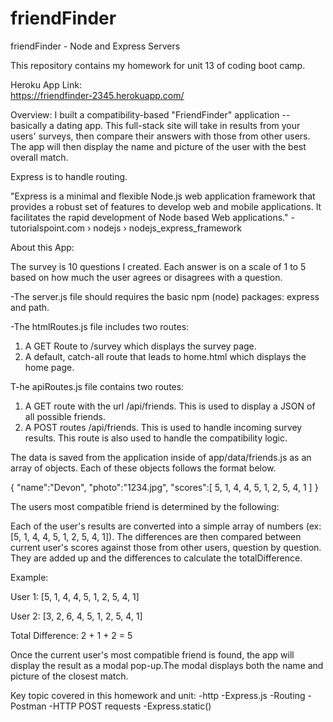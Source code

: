 # friendFinder
friendFinder - Node and Express Servers

This repository contains my homework for unit 13 of coding boot camp. 

Heroku App Link:  
https://friendfinder-2345.herokuapp.com/

Overview:
I built a compatibility-based "FriendFinder" application -- basically a dating app. This full-stack site will take in results from your users' surveys, then compare their answers with those from other users. The app will then display the name and picture of the user with the best overall match.

Express is to handle routing. 

"Express is a minimal and flexible Node.js web application framework that provides a robust set of features to develop web and mobile applications. It facilitates the rapid development of Node based Web applications." -tutorialspoint.com › nodejs › nodejs_express_framework

About this App:


The survey is 10 questions I created. Each answer is on a scale of 1 to 5 based on how much the user agrees or disagrees with a question.


-The server.js file should requires the basic npm (node) packages: express and path.


-The htmlRoutes.js file includes two routes:

1. A GET Route to /survey which displays the survey page.
2. A default, catch-all route that leads to home.html which displays the home page.



T-he apiRoutes.js file contains two routes:

1. A GET route with the url /api/friends. This is used to display a JSON of all possible friends.
2. A POST routes /api/friends. This is used to handle incoming survey results. This route is also used to handle the compatibility logic.



The data is saved from the application inside of app/data/friends.js as an array of objects. Each of these objects follows the format below.


{
  "name":"Devon",
  "photo":"1234.jpg",
  "scores":[
      5,
      1,
      4,
      4,
      5,
      1,
      2,
      5,
      4,
      1
    ]
}


The users most compatible friend is determined by the following:

Each of the user's results are converted into a simple array of numbers (ex: [5, 1, 4, 4, 5, 1, 2, 5, 4, 1]).
The differences are then compared between current user's scores against those from other users, question by question. They are added up and the differences to calculate the totalDifference.

Example:

User 1: [5, 1, 4, 4, 5, 1, 2, 5, 4, 1]

User 2: [3, 2, 6, 4, 5, 1, 2, 5, 4, 1]

Total Difference: 2 + 1 + 2 = 5


Once the current user's most compatible friend is found, the app will display the result as a modal pop-up.The modal displays both the name and picture of the closest match.


Key topic covered in this homework and unit:
-http
-Express.js
-Routing
-Postman
-HTTP POST requests
-Express.static()
